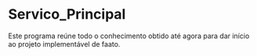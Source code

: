 # Servico_Principal
Este programa reúne todo o conhecimento obtido até agora para dar início ao projeto implementável de faato.
